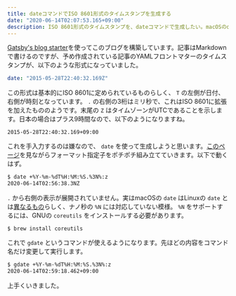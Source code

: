 ```yaml
---
title: dateコマンドでISO 8601形式のタイムスタンプを生成する
date: "2020-06-14T02:07:53.165+09:00"
description: ISO 8601形式のタイムスタンプを、dateコマンドで生成したい。macOSのdateはナノ秒をサポートしないため、coreutilsに含まれるgdateを使用する。
---
```


[Gatsby's blog starter](https://github.com/gatsbyjs/gatsby-starter-blog)を使ってこのブログを構築しています。記事はMarkdownで書けるのですが、予め作成されている記事のYAMLフロントマターのタイムスタンプが、以下のような形式になっていました。

```yaml
date: "2015-05-28T22:40:32.169Z"
```

この形式は基本的にISO 8601に定められているものらしく、 `T` の左側が日付、右側が時刻となっています。 `.` の右側の3桁はミリ秒で、これはISO 8601に拡張を加えたもののようです。末尾の `Z` はタイムゾーンがUTCであることを示します。日本の場合はプラス9時間なので、以下のようになりますね。

```
2015-05-28T22:40:32.169+09:00
```

これを手入力するのは嫌なので、 `date` を使って生成しようと思います。[このページ](https://www.cyberciti.biz/faq/linux-unix-formatting-dates-for-display/)を見ながらフォーマット指定子をポチポチ組み立てていきます。以下で動くはず。

```bash
$ date +%Y-%m-%dT%H:%M:%S.%3N%:z
2020-06-14T02:56:38.3NZ
```

`.` から右側の表示が展開されていません。実はmacOSの `date` はLinuxの `date` とは[異なるもの](https://apple.stackexchange.com/a/135749)らしく、ナノ秒の `%N` には対応していない模様。 `%N` をサポートするには、GNUの `coreutils` をインストールする必要があります。

```
$ brew install coreutils
```

これで `gdate` というコマンドが使えるようになります。先ほどの内容をコマンド名だけ変更して実行します。

```bash
$ gdate +%Y-%m-%dT%H:%M:%S.%3N%:z
2020-06-14T02:59:18.462+09:00
```

上手くいきました。

